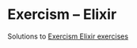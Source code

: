# Exercism – Elixir

Solutions to [Exercism Elixir exercises](http://exercism.io/tracks/elixir/exercises)
